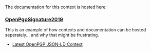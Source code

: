 The documentation for this context is hosted here:

### [OpenPgpSignature2019](https://transmute-industries.github.io/PROPOSAL-OpenPgpSignature2019/)

This is an example of how contexts and documentation can be hosted seperately... and why that might be frustrating.

- [Latest OpenPGP JSON-LD Context](./openpgp-did-v0.0.jsonld)
